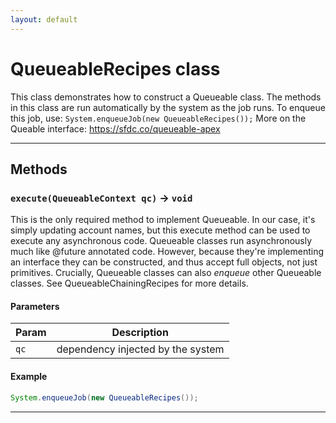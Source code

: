 ```yaml
---
layout: default
---
```

# QueueableRecipes class

This class demonstrates how to construct a Queueable class. The methods in this class are run automatically by the system as the job runs. To enqueue this job, use: `System.enqueueJob(new QueueableRecipes());` More on the Queable interface: https://sfdc.co/queueable-apex

---
## Methods
### `execute(QueueableContext qc)` → `void`

This is the only required method to implement Queueable. In our case, it's simply updating account names, but this execute method can be used to execute any asynchronous code. Queueable classes run asynchronously much like @future annotated code. However, because they're implementing an interface they can be constructed, and thus accept full objects, not just primitives. Crucially, Queueable classes can also _enqueue_ other Queueable classes. See QueueableChainingRecipes for more details.

#### Parameters
|Param|Description|
|-----|-----------|
|`qc` |  dependency injected by the system |

#### Example
```java
System.enqueueJob(new QueueableRecipes());
```

---
